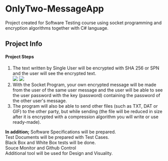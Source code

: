 <h1> OnlyTwo-MessageApp </h1>

<p>Project created for Software Testing course using socket programming and encryption algorithms together with C# language.</p>

<div class="info">
  <h2> Project Info </h2>
  <h4>Project Steps</h4>
  <ol>
    <li>The text written by Single User will be encrypted with SHA 256 or SPN and the user will see the encrypted text.</li>
    <image src="https://github.com/KaganCanSit/OnlyTwo-MessageApp/blob/main/Project%20Info/SHA256%20.png"/>
    <image src="https://github.com/KaganCanSit/OnlyTwo-MessageApp/blob/main/Project%20Info/SPN-Crypto.png"/>
    <li>With the Socket Program, your own encrypted message will be made from the user of the same user message and the user will be able to see the user password with the key (password) containing the password of the other user's message.</li>
    <li>The program will also be able to send other files (such as TXT, DAT or GIF) to the other party, but while sending (the file will be reduced in size after it is encrypted with a compression algorithm you will write or use ready-made).</li>
  </ol>
  <p>
      <b>In addition;</b>
      Software Specifications will be prepared.<br>
      Test Documents will be prepared with Test Cases.<br>
      Black Box and White Box tests will be done.<br>
      Souce Monitor and Github Control<br>
      Additional tool will be used for Design and Visuality.<br>
  </p>
</div>
